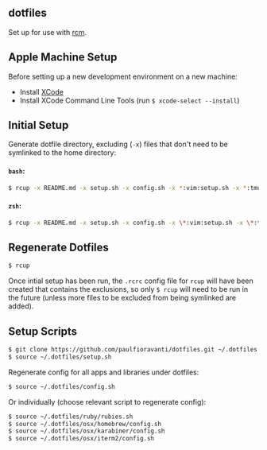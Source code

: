 ## dotfiles

Set up for use with [rcm](https://github.com/thoughtbot/rcm).

## Apple Machine Setup

Before setting up a new development environment on a new machine:

- Install [XCode](https://itunes.apple.com/au/app/xcode/id497799835?mt=12)
- Install XCode Command Line Tools (run `$ xcode-select --install`)

## Initial Setup

Generate dotfile directory, excluding (`-x`) files that don't need to be
symlinked to the home directory:

#### `bash`:

```sh
$ rcup -x README.md -x setup.sh -x config.sh -x *:vim:setup.sh -x *:tmux:setup.sh -x *:oh-my-zsh:setup.sh -x ruby -x osx
```

#### `zsh`:

```sh
$ rcup -x README.md -x setup.sh -x config.sh -x \*:vim:setup.sh -x \*:tmux:setup.sh -x \*:oh-my-zsh:setup.sh -x ruby -x osx
```

## Regenerate Dotfiles

```sh
$ rcup
```

Once intial setup has been run, the `.rcrc` config file for `rcup` will have
been created that contains the exclusions, so only `$ rcup` will need to be run
in the future (unless more files to be excluded from being symlinked are added).

## Setup Scripts

```sh
$ git clone https://github.com/paulfioravanti/dotfiles.git ~/.dotfiles
$ source ~/.dotfiles/setup.sh
```

Regenerate config for all apps and libraries under dotfiles:

```sh
$ source ~/.dotfiles/config.sh
```

Or individually (choose relevant script to regenerate config):

```sh
$ source ~/.dotfiles/ruby/rubies.sh
$ source ~/.dotfiles/osx/homebrew/config.sh
$ source ~/.dotfiles/osx/karabiner/config.sh
$ source ~/.dotfiles/osx/iterm2/config.sh
```

